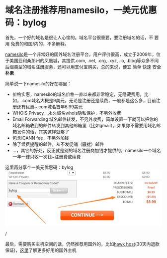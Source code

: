 # 域名注册推荐用namesilo，一美元优惠码：bylog

首先，一个好的域名是很让人心愉的。域名平台很重要，要注册域名的话，不 要 用 免费的和国/内的，不多解释。

[namesilo](https://www.namesilo.com/?rid=adf2827hj "域名注册推荐")是一个非常好的国外域名注册平台，用户评价很高，成立于2009年，位于美国亚利桑那州的凤凰城，其提供.com, .net, .org, .xyz, .io, .blog等众多不同后缀类型的域名注册服务，还可以用支付宝购买，总的来说，便宜 简单 快速 安全 **朴素**

简单说一下namesilo的好在哪里：

*   价格实惠，namesilo的域名价格一直以来都非常稳定，无隐藏费用，比如，.com域名大概是9美元，无论是注册还是续费，一般都是这么多，目前注册还有优惠~.com域名首年6.99美元
*   WHOIS Privacy，永久域名whois隐私保护，不另外收费
*   Email Forwarding 域名邮件转发，不另外收费，简单设置一下就可以把你的域名邮箱收到的邮件转发到其他邮箱里（比如gmail），如果你不需要用域名邮箱发件的话，其实这样就够了
*   包含ICANN fee，不另外加钱
*   除了续费提醒的邮件，从不发促销（骚扰）邮件
*   ...，其它的好处，反正就是别的域名注册商加钱才提供的，namesilo一个域名一年一律只收一次钱~注册费或续费

这里再分享个一美元优惠码：bylog
![namesilo域名注册优惠码](https://raw.githubusercontent.com/bylog/bylog.github.io/master/img/namesilo-coupon.jpg "域名购买、转入等都可以用，一个人只能用一次")

/

最后，需要购买主机空间的话，仍然推荐用国外的，比如[hawk host](https://my.hawkhost.com/aff.php?aff=12414)(30天内退款保证)，[这里](https://tophosting.github.io/)了解更多好用的国外主机
